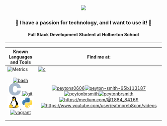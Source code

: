 <h1 align="center"> <img src="https://capsule-render.vercel.app/api?type=wave&color=gradient&height=200&section=footer&text=Hi 👋, I'm Peyton Smith&fontSize=30&fontAlignY=80" /></h1>  
<h3 align="center">🚀 I have a passion for technology, and I want to use it! 🚀</h3>  
<h4 align="center"> Full Stack Development Student at Holberton School </h3>  

***

| Known Languages and Tools                                    | Find me at:                                         |
| ------------------------------------------------------------ | ------------------------------------------------------------ |
| ![Metrics](https://metrics.lecoq.io/peytonbrsmith?template=classic&base.header=0&base.activity=0&base.community=0&base.repositories=0&base.metadata=0&languages=1&languages.ignored=M%2C%20Forth&config.timezone=America%2FChicago&config.animated=true) | <a href="https://www.holbertonschool.com/" target="_blank"> <img src="https://www.holbertonschool.com/holberton-logo.png" alt="c" width="409" height="128"/> |
| <p align="center"> <a href="https://www.gnu.org/software/bash/" target="_blank"> <img src="https://www.vectorlogo.zone/logos/gnu_bash/gnu_bash-icon.svg" alt="bash" width="40" height="40"/> </a> <a href="https://www.cprogramming.com/" target="_blank"> <img src="https://raw.githubusercontent.com/devicons/devicon/master/icons/c/c-original.svg" alt="c" width="40" height="40"/> </a> <a href="https://git-scm.com/" target="_blank"> <img src="https://www.vectorlogo.zone/logos/git-scm/git-scm-icon.svg" alt="git" width="40" height="40"/> </a> <a href="https://www.linux.org/" target="_blank"> <img src="https://raw.githubusercontent.com/devicons/devicon/master/icons/linux/linux-original.svg" alt="linux" width="40" height="40"/> </a> <a href="https://www.python.org" target="_blank"> <img src="https://raw.githubusercontent.com/devicons/devicon/master/icons/python/python-original.svg" alt="python" width="40" height="40"/> </a> <a href="https://www.vagrantup.com/" target="_blank"> <img src="https://www.vectorlogo.zone/logos/vagrantup/vagrantup-icon.svg" alt="vagrant" width="40" height="40"/> </a> </p> | <p align="center"><a href="https://twitter.com/peytons0606" target="blank"><img align="center" src="https://cdn.jsdelivr.net/npm/simple-icons@3.0.1/icons/twitter.svg" alt="peytons0606" height="30" width="40" /></a><a href="https://linkedin.com/in/peyton-smith-65b113187" target="blank"><img align="center" src="https://cdn.jsdelivr.net/npm/simple-icons@3.0.1/icons/linkedin.svg" alt="peyton-smith-65b113187" height="30" width="40" /></a><a href="https://fb.com/peytonbrsmith" target="blank"><img align="center" src="https://cdn.jsdelivr.net/npm/simple-icons@3.0.1/icons/facebook.svg" alt="peytonbrsmith" height="30" width="40" /></a><a href="https://instagram.com/peytonbrsmith" target="blank"><img align="center" src="https://cdn.jsdelivr.net/npm/simple-icons@3.0.1/icons/instagram.svg" alt="peytonbrsmith" height="30" width="40" /></a><a href="https://medium.com/https://medium.com/@1884_84169" target="blank"><img align="center" src="https://cdn.jsdelivr.net/npm/simple-icons@3.0.1/icons/medium.svg" alt="https://medium.com/@1884_84169" height="30" width="40" /></a><a href="https://www.youtube.com/user/eatmoreb8con/videos" target="blank"><img align="center" src="https://cdn.jsdelivr.net/npm/simple-icons@3.0.1/icons/youtube.svg" alt="https://www.youtube.com/user/eatmoreb8con/videos" height="30" width="40" /></a></p> |

